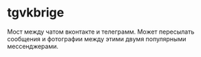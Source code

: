 # tgvkbrige
Мост между чатом вконтакте и телеграмм. Может пересылать сообщения и фотографии между этими двумя популярными мессенджерами.
